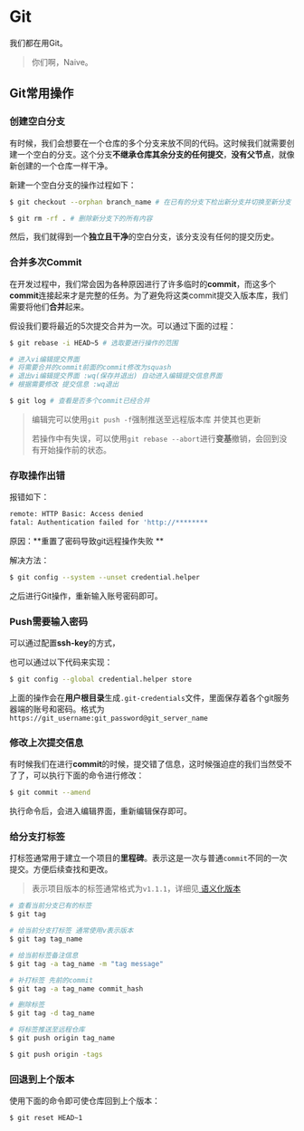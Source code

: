 # Git

我们都在用Git。

> 你们啊，Naive。

## Git常用操作

### 创建空白分支

有时候，我们会想要在一个仓库的多个分支来放不同的代码。这时候我们就需要创建一个空白的分支。这个分支**不继承仓库其余分支的任何提交**，**没有父节点**，就像新创建的一个仓库一样干净。

新建一个空白分支的操作过程如下：

```bash
$ git checkout --orphan branch_name # 在已有的分支下检出新分支并切换至新分支

$ git rm -rf . # 删除新分支下的所有内容
```

然后，我们就得到一个**独立且干净**的空白分支，该分支没有任何的提交历史。

### 合并多次Commit

在开发过程中，我们常会因为各种原因进行了许多临时的**commit**，而这多个**commit**连接起来才是完整的任务。为了避免将这类commit提交入版本库，我们需要将他们**合并**起来。

假设我们要将最近的5次提交合并为一次。可以通过下面的过程：

``` bash
$ git rebase -i HEAD~5 # 选取要进行操作的范围

# 进入vi编辑提交界面
# 将需要合并的commit前面的commit修改为squash
# 退出vi编辑提交界面 :wq(保存并退出) 自动进入编辑提交信息界面
# 根据需要修改 提交信息 :wq退出

$ git log # 查看是否多个commit已经合并
```

> 编辑完可以使用`git push -f`强制推送至远程版本库 并使其也更新
>
> 若操作中有失误，可以使用`git rebase --abort`进行**变基**撤销，会回到没有开始操作前的状态。

### 存取操作出错

报错如下：

``` bash
remote: HTTP Basic: Access denied
fatal: Authentication failed for 'http://********
```

原因：**重置了密码导致git远程操作失败 **

解决方法：

``` bash
$ git config --system --unset credential.helper
```

之后进行Git操作，重新输入账号密码即可。

### Push需要输入密码

可以通过配置**ssh-key**的方式，

也可以通过以下代码来实现：

``` bash
$ git config --global credential.helper store
```

上面的操作会在**用户根目录**生成`.git-credentials`文件，里面保存着各个git服务器端的账号和密码。格式为`https://git_username:git_password@git_server_name`

### 修改上次提交信息

有时候我们在进行**commit**的时候，提交错了信息，这时候强迫症的我们当然受不了了，可以执行下面的命令进行修改：

``` bash
$ git commit --amend
```

执行命令后，会进入编辑界面，重新编辑保存即可。

### 给分支打标签

打标签通常用于建立一个项目的**里程碑**。表示这是一次与普通`commit`不同的一次提交。方便后续查找和更改。

> 表示项目版本的标签通常格式为`v1.1.1`，详细见[ 语义化版本 ](https://semver.org/lang/zh-CN/)

``` bash
# 查看当前分支已有的标签
$ git tag

# 给当前分支打标签 通常使用v表示版本
$ git tag tag_name

# 给当前标签备注信息
$ git tag -a tag_name -m "tag message"

# 补打标签 先前的commit
$ git tag -a tag_name commit_hash

# 删除标签
$ git tag -d tag_name

# 将标签推送至远程仓库
$ git push origin tag_name

$ git push origin -tags
```

### 回退到上个版本

使用下面的命令即可使仓库回到上个版本：

``` bash
$ git reset HEAD~1
```











